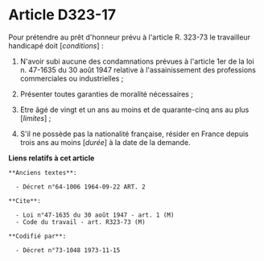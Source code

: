 # Article D323-17

Pour prétendre au prêt d'honneur prévu à l'article R. 323-73 le travailleur handicapé doit [*conditions*] :

1. N'avoir subi aucune des condamnations prévues à l'article 1er de la loi n. 47-1635 du 30 août 1947 relative à
l'assainissement des professions commerciales ou industrielles ;

2. Présenter toutes garanties de moralité nécessaires ;

3. Etre âgé de vingt et un ans au moins et de quarante-cinq ans au plus [*limites*] ;

4. S'il ne possède pas la nationalité française, résider en France depuis trois ans au moins [*durée*] à la date de la
demande.

**Liens relatifs à cet article**

	**Anciens textes**:

	  - Décret n°64-1006 1964-09-22 ART. 2

	**Cite**:

	  - Loi n°47-1635 du 30 août 1947 - art. 1 (M)
	  - Code du travail - art. R323-73 (M)

	**Codifié par**:

	  - Décret n°73-1048 1973-11-15

